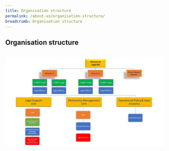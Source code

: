 ```yaml
---
title: Organisation structure
permalink: /about-us/organisation-structure/
breadcrumb: Organisation structure
---
```

## Organisation structure
<div class="image">
    <br><img src="/images/lab-organisation-structure-2023.jpg" title="Organisation Structure" alt="Organisation Structure">
</div>